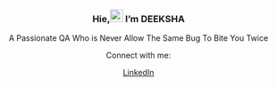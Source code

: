 <h3 align="center" >Hie,<img src="https://raw.githubusercontent.com/iampavangandhi/iampavangandhi/master/gifs/Hi.gif" width="23">  I’m DEEKSHA </h3>
<p align="center" >A Passionate QA Who is Never Allow The Same Bug To Bite You Twice</p>
<p align="center" >Connect with me:</p>
<p align="center" ><a href="https://www.linkedin.com/in/deekshasahu">LinkedIn</a></p>
